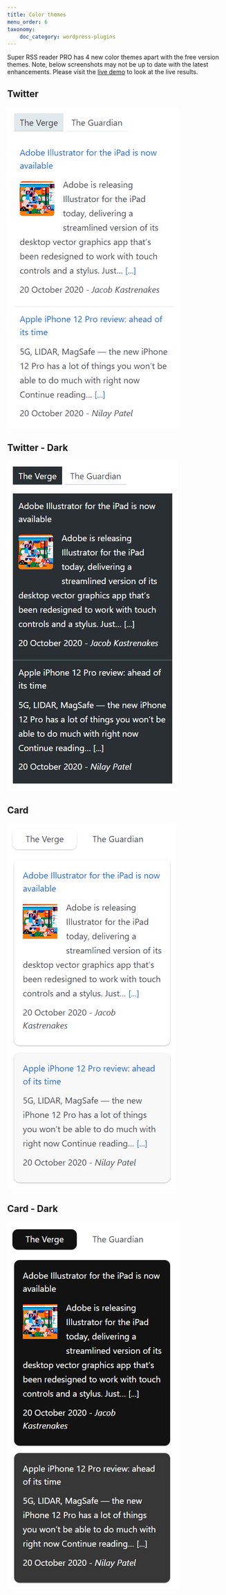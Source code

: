```yaml
---
title: Color themes
menu_order: 6
taxonomy:
    doc_category: wordpress-plugins
---
```


Super RSS reader PRO has 4 new color themes apart with the free version themes. Note, below screenshots may not be up to date with the latest enhancements. Please visit the [live demo](/demos/super-rss-reader-pro/) to look at the live results.

## Twitter

![Super RSS reader PRO - Twitter color theme](/_images/srrp-doc-twitter.png)

## Twitter - Dark

![Super RSS reader PRO - Twitter dark color theme](/_images/srrp-doc-twitter-dark.png)

## Card

![Super RSS reader PRO - Card color theme](/_images/srrp-doc-card.png)

## Card - Dark

![Super RSS reader PRO - Card dark color theme](/_images/srrp-doc-card-dark.png)